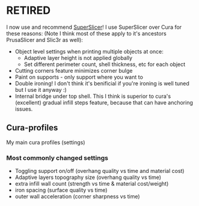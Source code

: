 # RETIRED
I now use and recommend [SuperSlicer](https://github.com/supermerill/SuperSlicer.git)!
I use SuperSlicer over Cura for these reasons: (Note I think most of these apply to it's ancestors PrusaSlicer and Slic3r as well):
- Object level settings when printing multiple objects at once:
  - Adaptive layer height is not applied globally
  - Set different perimeter count, shell thickness, etc for each object
- Cutting corners feature minimizes corner bulge
- Paint on supports - only support where you want to
- Double ironing! I don't think it's benificial if you're ironing is well tuned but I use it anyway :)
- Internal bridge under top shell. This I think is superior to cura's (excellent) gradual infill steps feature, because that can have anchoring issues.




## Cura-profiles
My main cura profiles (settings)

### Most commonly changed settings
- Toggling support on/off					(overhang quality vs time and material cost)
- Adaptive layers topography size			(overhang quality vs time)
- extra infill wall count					(strength vs time & material cost/weight)
- iron spacing								(surface quality vs time)
- outer wall acceleration					(corner sharpness vs time)
